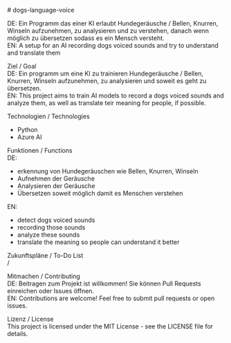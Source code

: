 <bold># dogs-language-voice</bold><p>

DE: Ein Programm das einer KI erlaubt Hundegeräusche / Bellen, Knurren, Winseln aufzunehmen, zu analysieren und zu verstehen, danach wenn möglich zu übersetzen sodass es ein Mensch versteht.<br>
EN: A setup for an AI recording dogs voiced sounds and try to understand and translate them<p>


<bold>Ziel / Goal</bold><br>
DE: Ein programm um eine KI zu trainieren Hundegeräusche / Bellen, Knurren, Winseln aufzunehmen, zu analysieren und soweit es geht zu übersetzen.<br>
EN: This project aims to train AI models to record a dogs voiced sounds and analyze them, as well as translate teir meaning for people, if possible.<p>

<bold>Technologien / Technologies</bold><br>
- Python<br>
- Azure AI<p>

<bold>Funktionen / Functions</bold><br>
DE:<br> 
- erkennung von Hundegeräuschen wie Bellen, Knurren, Winseln<br>
- Aufnehmen der Geräusche<br>
- Analysieren der Geräusche<br>
- Übersetzen soweit möglich damit es Menschen verstehen<p>

EN:<br>
- detect dogs voiced sounds<br>
- recording those sounds<br>
- analyze these sounds<br>
- translate the meaning so people can understand it better<p>

<bold>Zukunftspläne / To-Do List</bold><br>
/<p>

<bol>Mitmachen / Contributing</bol><br>
DE: Beitragen zum Projekt ist willkommen! Sie können Pull Requests einreichen oder Issues öffnen.<br>
EN: Contributions are welcome! Feel free to submit pull requests or open issues.<p>

<bol>Lizenz / License</bold><br>
This project is licensed under the MIT License - see the LICENSE file for details.<p>
